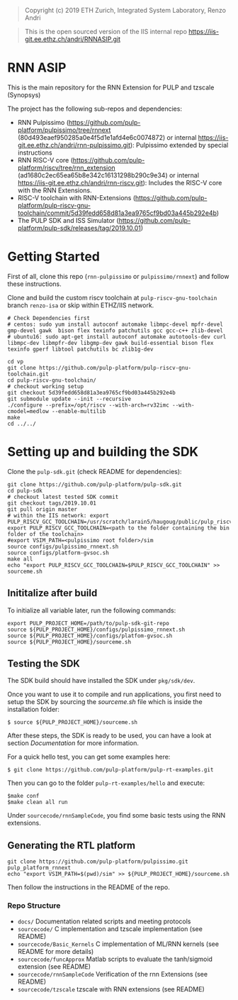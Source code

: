 > Copyright (c) 2019 ETH Zurich, Integrated System Laboratory, Renzo Andri 

> This is the open sourced version of the IIS internal repo https://iis-git.ee.ethz.ch/andri/RNNASIP.git 


# RNN ASIP
This is the main repository for the RNN Extension for PULP and tzscale (Synopsys)

The project has the following sub-repos and dependencies:

- RNN Pulpissimo (https://github.com/pulp-platform/pulpissimo/tree/rnnext (80d493eaef950285a0e4f5d1e1afd4e6c0074872) or internal https://iis-git.ee.ethz.ch/andri/rnn-pulpissimo.git): Pulpissimo extended by special instructions
- RNN RISC-V core (https://github.com/pulp-platform/riscv/tree/rnn_extension (ad1680c2ec65ea65b8e342c16131298b290c9e34) or internal https://iis-git.ee.ethz.ch/andri/rnn-riscv.git): Includes the RISC-V core with the RNN Extensions.
- RISC-V toolchain with RNN-Extensions (https://github.com/pulp-platform/pulp-riscv-gnu-toolchain/commit/5d39fedd658d81a3ea9765cf9bd03a445b292e4b)
- The PULP SDK and ISS Simulator (https://github.com/pulp-platform/pulp-sdk/releases/tag/2019.10.01)

# Getting Started

First of all, clone this repo (`rnn-pulpissimo` or `pulpissimo/rnnext`) and follow these instructions.

Clone and build the custom riscv toolchain at `pulp-riscv-gnu-toolchain` branch `renzo-isa` or skip within ETHZ/IIS network.
```
# Check Dependencies first
# centos: sudo yum install autoconf automake libmpc-devel mpfr-devel gmp-devel gawk  bison flex texinfo patchutils gcc gcc-c++ zlib-devel
# ubuntu16: sudo apt-get install autoconf automake autotools-dev curl libmpc-dev libmpfr-dev libgmp-dev gawk build-essential bison flex texinfo gperf libtool patchutils bc zlib1g-dev

cd vp
git clone https://github.com/pulp-platform/pulp-riscv-gnu-toolchain.git
cd pulp-riscv-gnu-toolchain/
# checkout working setup
git checkout 5d39fedd658d81a3ea9765cf9bd03a445b292e4b
git submodule update --init --recursive
./configure --prefix=/opt/riscv --with-arch=rv32imc --with-cmodel=medlow --enable-multilib
make
cd ../../
```
# Setting up and building the SDK
Clone the `pulp-sdk.git` (check README for dependencies):

```
git clone https://github.com/pulp-platform/pulp-sdk.git
cd pulp-sdk
# checkout latest tested SDK commit
git checkout tags/2019.10.01
git pull origin master
# within the IIS network: export PULP_RISCV_GCC_TOOLCHAIN=/usr/scratch/larain5/haugoug/public/pulp_riscv_gcc_renzo.3/
export PULP_RISCV_GCC_TOOLCHAIN=<path to the folder containing the bin folder of the toolchain>
#export VSIM_PATH=<pulpissimo root folder>/sim 
source configs/pulpissimo_rnnext.sh
source configs/platform-gvsoc.sh 
make all
echo "export PULP_RISCV_GCC_TOOLCHAIN=$PULP_RISCV_GCC_TOOLCHAIN" >> sourceme.sh
```

## Inititalize after build
To initialize all variable later, run the following commands:
```
export PULP_PROJECT_HOME=/path/to/pulp-sdk-git-repo
source ${PULP_PROJECT_HOME}/configs/pulpissimo_rnnext.sh
source ${PULP_PROJECT_HOME}/configs/platfom-gvsoc.sh
source ${PULP_PROJECT_HOME}/sourceme.sh
```

## Testing the SDK

The SDK build should have installed the SDK under `pkg/sdk/dev`.

Once you want to use it to compile and run applications, you first need to setup the SDK by sourcing the *sourceme.sh* file which is inside the installation folder:

    $ source ${PULP_PROJECT_HOME}/sourceme.sh

After these steps, the SDK is ready to be used, you can have a look at section *Documentation* for more information.

For a quick hello test, you can get some examples here:

    $ git clone https://github.com/pulp-platform/pulp-rt-examples.git

Then you can go to the folder `pulp-rt-examples/hello` and execute:

    $make conf 
    $make clean all run

Under ```sourcecode/rnnSampleCode```, you find some basic tests using the RNN extensions.

## Generating the RTL platform
```
git clone https://github.com/pulp-platform/pulpissimo.git pulp_platform_rnnext
echo "export VSIM_PATH=$(pwd)/sim" >> ${PULP_PROJECT_HOME}/sourceme.sh
```
Then follow the instructions in the README of the repo.

### Repo Structure

- `docs/` Documentation related scripts and meeting protocols
- `sourcecode/` C implementation and tzscale implementation (see README)
- `sourcecode/Basic_Kernels` C implementation of ML/RNN kernels (see README for more details)
- `sourcecode/funcApprox` Matlab scripts to evaluate the tanh/sigmoid extension (see README)
- `sourcecode/rnnSampleCode` Verification of the rnn Extensions (see README)
- `sourcecode/tzscale` tzscale with RNN extensions (see README)
